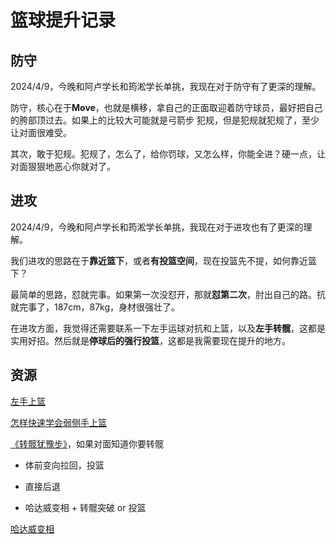 # 篮球提升记录

## 防守
2024/4/9，今晚和阿卢学长和筠淞学长单挑，我现在对于防守有了更深的理解。

防守，核心在于**Move**，也就是横移，拿自己的正面取迎着防守球员，最好把自己的胯部顶过去。如果上的比较大可能就是弓箭步
犯规，但是犯规就犯规了，至少让对面很难受。

其次，敢于犯规。犯规了，怎么了，给你罚球，又怎么样，你能全进？硬一点，让对面狠狠地恶心你就对了。

## 进攻
2024/4/9，今晚和阿卢学长和筠淞学长单挑，我现在对于进攻也有了更深的理解。

我们进攻的思路在于**靠近篮下**，或者**有投篮空间**，现在投篮先不提，如何靠近篮下？

最简单的思路，怼就完事。如果第一次没怼开，那就**怼第二次**，肘出自己的路。抗就完事了，187cm，87kg，身材很强壮了。

在进攻方面，我觉得还需要联系一下左手运球对抗和上篮，以及**左手转髋**，这都是实用好招。然后就是**停球后的强行投篮**，这都是我需要现在提升的地方。

## 资源

[左手上篮](https://www.bilibili.com/video/BV1qa411L7zf/?spm_id_from=333.337.search-card.all.click&vd_source=65c7b04cdd9f63be66a087d3a14b971e)

[怎样快速学会弱侧手上篮](https://www.bilibili.com/video/BV12F411g7W7/?spm_id_from=333.337.search-card.all.click&vd_source=65c7b04cdd9f63be66a087d3a14b971e)

[《转髋犹豫步》](https://www.bilibili.com/video/BV1zU4y1Z7rz/?spm_id_from=333.337.search-card.all.click&vd_source=65c7b04cdd9f63be66a087d3a14b971e)，如果对面知道你要转髋
- 体前变向拉回，投篮
  
- 直接后退

- 哈达威变相 + 转髋突破 or 投篮

[哈达威变相](https://www.bilibili.com/video/BV1qd4y1z7xm/?spm_id_from=333.337.search-card.all.click&vd_source=65c7b04cdd9f63be66a087d3a14b971e)